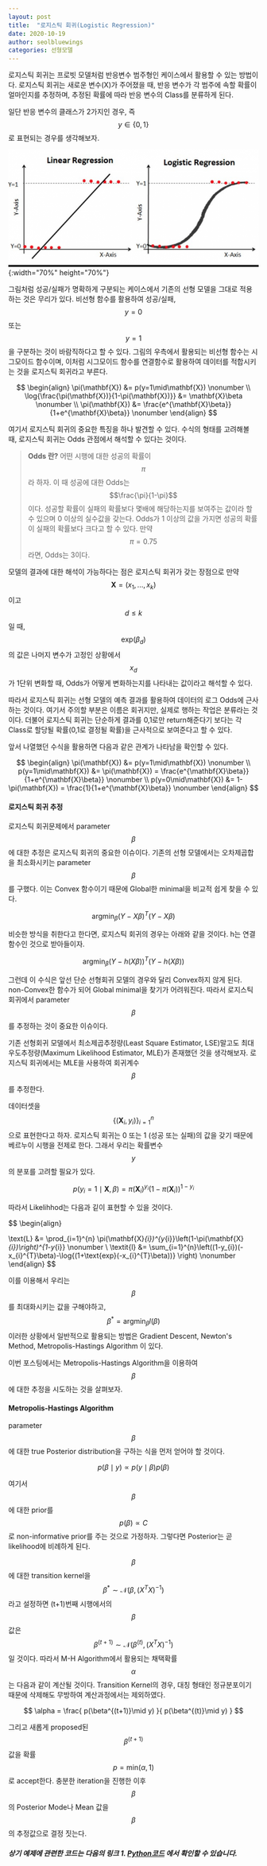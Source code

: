 ```yaml
---
layout: post
title:  "로지스틱 회귀(Logistic Regression)"
date: 2020-10-19
author: seolbluewings
categories: 선형모델
---
```


로지스틱 회귀는 프로빗 모델처럼 반응변수 범주형인 케이스에서 활용할 수 있는 방법이다. 로지스틱 회귀는 새로운 변수(X)가 주어졌을 때, 반응 변수가 각 범주에 속할 확률이 얼마인지를 추정하며, 추정된 확률에 따라 반응 변수의 Class를 분류하게 된다.

일단 반응 변수의 클래스가 2가지인 경우, 즉 $$ y \in \{0,1\}$$ 로 표현되는 경우를 생각해보자.

![LR](https://github.com/seolbluewings/seolbluewings.github.io/blob/master/assets/Logistic.png?raw=true){:width="70%" height="70%"}

그림처럼 성공/실패가 명확하게 구분되는 케이스에서 기존의 선형 모델을 그대로 적용하는 것은 무리가 있다. 비선형 함수를 활용하여 성공/실패, $$y=0$$ 또는 $$y=1$$을 구분하는 것이 바람직하다고 할 수 있다. 그림의 우측에서 활용되는 비선형 함수는 시그모이드 함수이며, 이처럼 시그모이드 함수를 연결함수로 활용하여 데이터를 적합시키는 것을 로지스틱 회귀라고 부른다.

$$
\begin{align}
\pi(\mathbf{X}) &= p(y=1\mid\mathbf{X}) \nonumber \\
\log{\frac{\pi(\mathbf{X})}{1-\pi(\mathbf{X})}} &= \mathbf{X}\beta \nonumber \\
\pi(\mathbf{X}) &= \frac{e^{\mathbf{X}\beta}}{1+e^{\mathbf{X}\beta}} \nonumber
\end{align}
$$

여기서 로지스틱 회귀의 중요한 특징을 하나 발견할 수 있다. 수식의 형태를 고려해볼 때, 로지스틱 회귀는 Odds 관점에서 해석할 수 있다는 것이다.

> **Odds 란?** 어떤 시행에 대한 성공의 확률이 $$\pi$$라 하자. 이 때 성공에 대한 Odds는 $$\frac{\pi}{1-\pi}$$ 이다. 성공할 확률이 실패의 확률보다 몇배에 해당하는지를 보여주는 값이라 할 수 있으며 0 이상의 실수값을 갖는다. Odds가 1 이상의 값을 가지면 성공의 확률이 실패의 확률보다 크다고 할 수 있다. 만약 $$\pi=0.75$$라면, Odds는 3이다.

모델의 결과에 대한 해석이 가능하다는 점은 로지스틱 회귀가 갖는 장점으로 만약 $$\mathbf{X} = (x_{1},...,x_{k})$$ 이고 $$ d \leq k $$일 때, $$\text{exp}(\beta_{d})$$의 값은 나머지 변수가 고정인 상황에서 $$x_{d}$$가 1단위 변화할 때, Odds가 어떻게 변화하는지를 나타내는 값이라고 해석할 수 있다.

따라서 로지스틱 회귀는 선형 모델의 예측 결과를 활용하여 데이터의 로그 Odds에 근사하는 것이다. 여기서 주의할 부분은 이름은 회귀지만, 실제로 행하는 작업은 분류라는 것이다. 더불어 로지스틱 회귀는 단순하게 결과를 0,1로만 return해준다기 보다는 각 Class로 할당될 확률(0,1로 결정될 확률)을 근사적으로 보여준다고 할 수 있다.

앞서 나열했던 수식을 활용하면 다음과 같은 관계가 나타남을 확인할 수 있다.

$$
\begin{align}
\pi(\mathbf{X}) &= p(y=1\mid\mathbf{X}) \nonumber \\
p(y=1\mid\mathbf{X}) &= \pi(\mathbf{X}) = \frac{e^{\mathbf{X}\beta}}{1+e^{\mathbf{X}\beta}} \nonumber \\
p(y=0\mid\mathbf{X}) &= 1-\pi(\mathbf{X}) = \frac{1}{1+e^{\mathbf{X}\beta}} \nonumber
\end{align}
$$

#### 로지스틱 회귀 추정

로지스틱 회귀문제에서 parameter $$\beta$$에 대한 추정은 로지스틱 회귀의 중요한 이슈이다. 기존의 선형 모델에서는 오차제곱합을 최소화시키는 parameter $$\beta$$를 구했다. 이는 Convex 함수이기 때문에 Global한 minimal을 비교적 쉽게 찾을 수 있다.

$$\text{argmin}_{\beta} (Y-X\beta)^{T}(Y-X\beta)$$

비슷한 방식을 취한다고 한다면, 로지스틱 회귀의 경우는 아래와 같을 것이다. h는 연결함수인 것으로 받아들이자.

$$\text{argmin}_{\beta} (Y-h(X\beta))^{T}(Y-h(X\beta))$$

그런데 이 수식은 앞선 단순 선형회귀 모델의 경우와 달리 Convex하지 않게 된다. non-Convex한 함수가 되어 Global minimal을 찾기가 어려워진다. 따라서 로지스틱 회귀에서 parameter $$\beta$$ 를 추정하는 것이 중요한 이슈이다.

기존 선형회귀 모델에서 최소제곱추정량(Least Square Estimator, LSE)말고도 최대우도추정량(Maximum Likelihood Estimator, MLE)가 존재했던 것을 생각해보자. 로지스틱 회귀에서는 MLE을 사용하여 회귀계수 $$\beta$$를 추정한다.

데이터셋을 $$ \{(\mathbf{X}_{i},y_{i})\}_{i=1}^{n}$$ 으로 표현한다고 하자. 로지스틱 회귀는 0 또는 1 (성공 또는 실패)의 값을 갖기 때문에 베르누이 시행을 전제로 한다. 그래서 우리는 확률변수 $$y$$의 분포를 고려할 필요가 있다.

$$ p(y_{i}=1\mid\mathbf{X},\beta) = \pi(\mathbf{X}_{i})^{y_{i}}\left(1-\pi(\mathbf{X}_{i})\right)^{1-y_{i}}$$

따라서 Likelihhod는 다음과 깉이 표현할 수 있을 것이다.

$$
\begin{align}

\text{L} &= \prod_{i=1}^{n} \pi(\mathbf{X}_{i})^{y_{i}}\left(1-\pi(\mathbf{X}_{i})\right)^{1-y_{i}} \nonumber \\
\textit{l} &= \sum_{i=1}^{n}\left((1-y_{i})(-x_{i}^{T}\beta)-\log{(1+\text{exp}(-x_{i}^{T}\beta))}  \right) \nonumber
\end{align}
$$

이를 이용해서 우리는 $$\beta$$를 최대화시키는 값을 구해야하고, $$\beta^{*} = \text{argmin}_{\beta}\textit{l}(\beta)$$ 이러한 상황에서 일반적으로 활용되는 방법은 Gradient Descent, Newton's Method, Metropolis-Hastings Algorithm 이 있다.

이번 포스팅에서는 Metropolis-Hastings Algorithm을 이용하여 $$\beta$$에 대한 추정을 시도하는 것을 살펴보자.

#### Metropolis-Hastings Algorithm

parameter $$\beta$$에 대한 true Posterior distribution을 구하는 식을 먼저 얻어야 할 것이다.

$$ p(\beta\mid y) \propto p(y \mid \beta)p(\beta) $$

여기서 $$\beta$$에 대한 prior를 $$p(\beta) \propto C$$ 로 non-informative prior를 주는 것으로 가정하자. 그렇다면 Posterior는 곧 likelihood에 비례하게 된다.

$$\beta$$에 대한 transition kernel을 $$\beta^{*} \sim \mathcal{N}(\beta,(X^{T}X)^{-1})$$ 라고 설정하면 (t+1)번째 시행에서의 $$\beta$$값은 $$\beta^{(t+1)} \sim \mathcal{N}(\beta^{(t)},(X^{T}X)^{-1})$$ 일 것이다. 따라서 M-H Algorithm에서 활용되는 채택확률 $$\alpha$$는 다음과 같이 계산될 것이다. Transition Kernel의 경우, 대칭 형태인 정규분포이기 때문에 삭제해도 무방하여 계산과정에서는 제외하였다. 

$$
\alpha = \frac{ p(\beta^{(t+1)}\mid y) }{  p(\beta^{(t)}\mid y) }
$$

그리고 새롭게 proposed된 $$\beta^{(t+1)}$$ 값을 확률 $$p=\text{min}(\alpha,1)$$ 로 accept한다. 충분한 iteration을 진행한 이후 $$\beta$$의 Posterior Mode나 Mean 값을 $$\beta$$의 추정값으로 결정 짓는다.


##### 상기 예제에 관련한 코드는 다음의 링크 1. [Python코드](https://github.com/seolbluewings/pythoncode/blob/master/8.Logistic%20Regression.ipynb) 에서 확인할 수 있습니다.





